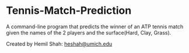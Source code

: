 # Tennis-Match-Prediction
A command-line program that predicts the winner of an ATP tennis match given the names of the 2 players and the surface(Hard, Clay, Grass).

Created by Hemil Shah: <heshah@umich.edu>